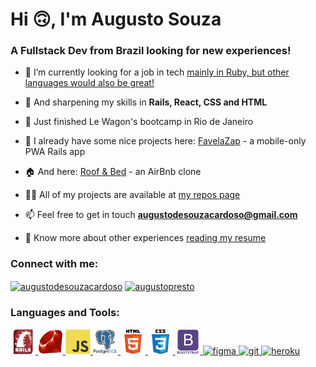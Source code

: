 <h1 align="left">Hi 🙃, I'm Augusto Souza</h1>
<h3 align="left">A Fullstack Dev from Brazil looking for new experiences!</h3>

- 🔭 I’m currently looking for a job in tech [mainly in Ruby, but other languages would also be great!](https://github.com/AugustoPresto?tab=repositories)

- 🔪 And sharpening my skills in **Rails, React, CSS and HTML**

- 🚌 Just finished Le Wagon's bootcamp in Rio de Janeiro

- 👯 I already have some nice projects here: [FavelaZap](https://favelazap.herokuapp.com/) - a mobile-only PWA Rails app

- 🏠 And here: [Roof & Bed](http://roof-and-bed.herokuapp.com/) - an AirBnb clone

- 👨‍💻 All of my projects are available at [my repos page](https://github.com/AugustoPresto?tab=repositories)

- 📫 Feel free to get in touch **augustodesouzacardoso@gmail.com**

- 📄 Know more about other experiences [reading my resume](https://www.canva.com/design/DAEixEtYlZ4/N14BOGYS7YxPhNrqaT92KA/view?utm_content=DAEixEtYlZ4&utm_campaign=designshare&utm_medium=link&utm_source=publishsharelink)

<h3 align="left">Connect with me:</h3>
<p align="left">
<a href="https://linkedin.com/in/augustodesouzacardoso" target="blank"><img align="center" src="https://raw.githubusercontent.com/rahuldkjain/github-profile-readme-generator/master/src/images/icons/Social/linked-in-alt.svg" alt="augustodesouzacardoso" height="30" width="40" /></a>
<a href="https://stackoverflow.com/users/15132764/augustopresto" target="blank"><img align="center" src="https://raw.githubusercontent.com/rahuldkjain/github-profile-readme-generator/master/src/images/icons/Social/stack-overflow.svg" alt="augustopresto" height="30" width="40" /></a>
</p>

<h3 align="left">Languages and Tools:</h3>
<p align="left"> <a href="https://rubyonrails.org" target="_blank"> <img src="https://raw.githubusercontent.com/devicons/devicon/master/icons/rails/rails-original-wordmark.svg" alt="rails" width="40" height="40"/> </a> <a href="https://www.ruby-lang.org/en/" target="_blank"> <img src="https://raw.githubusercontent.com/devicons/devicon/master/icons/ruby/ruby-original.svg" alt="ruby" width="40" height="40"/> </a> <a href="https://developer.mozilla.org/en-US/docs/Web/JavaScript" target="_blank"> <img src="https://raw.githubusercontent.com/devicons/devicon/master/icons/javascript/javascript-original.svg" alt="javascript" width="40" height="40"/> </a> <a href="https://www.postgresql.org" target="_blank"> <img src="https://raw.githubusercontent.com/devicons/devicon/master/icons/postgresql/postgresql-original-wordmark.svg" alt="postgresql" width="40" height="40"/> </a> <a href="https://www.w3.org/html/" target="_blank"> <img src="https://raw.githubusercontent.com/devicons/devicon/master/icons/html5/html5-original-wordmark.svg" alt="html5" width="40" height="40"/> </a> <a href="https://www.w3schools.com/css/" target="_blank"> <img src="https://raw.githubusercontent.com/devicons/devicon/master/icons/css3/css3-original-wordmark.svg" alt="css3" width="40" height="40"/> </a> <a href="https://getbootstrap.com" target="_blank"> <img src="https://raw.githubusercontent.com/devicons/devicon/master/icons/bootstrap/bootstrap-plain-wordmark.svg" alt="bootstrap" width="40" height="40"/> </a> <a href="https://www.figma.com/" target="_blank"> <img src="https://www.vectorlogo.zone/logos/figma/figma-icon.svg" alt="figma" width="40" height="40"/> </a> <a href="https://git-scm.com/" target="_blank"> <img src="https://www.vectorlogo.zone/logos/git-scm/git-scm-icon.svg" alt="git" width="40" height="40"/> </a> <a href="https://heroku.com" target="_blank"> <img src="https://www.vectorlogo.zone/logos/heroku/heroku-icon.svg" alt="heroku" width="40" height="40"/> </a> </p>

